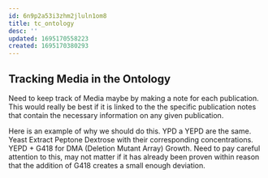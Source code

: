 ```yaml
---
id: 6n9p2a53i3zhm2jluln1om8
title: tc_ontology
desc: ''
updated: 1695170558223
created: 1695170380293
---
```

## Tracking Media in the Ontology

Need to keep track of Media maybe by making a note for each publication. This would really be best if it is linked to the the specific publication notes that contain the necessary information on any given publication.

Here is an example of why we should do this. YPD a YEPD are the same. Yeast Extract Peptone Dextrose with their corresponding concentrations. YEPD + G418 for DMA (Deletion Mutant Array) Growth. Need to pay careful attention to this, may not matter if it has already been proven within reason that the addition of G418 creates a small enough deviation.
